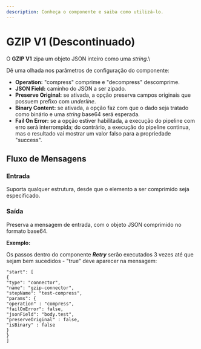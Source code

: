 ```yaml
---
description: Conheça o componente e saiba como utilizá-lo.
---
```


# GZIP V1 (Descontinuado)

O **GZIP V1** zipa um objeto JSON inteiro como uma _string_.\


Dê uma olhada nos parâmetros de configuração do componente:

* **Operation:** "compress" comprime e "decompress" descomprime.
* **JSON Field:** caminho do JSON a ser zipado.
* **Preserve Original:** se ativada, a opção preserva campos originais que possuem prefixo com _underline_.
* **Binary Content:** se ativada, a opção faz com que o dado seja tratado como binário e uma _string_ base64 será esperada.
* **Fail On Error:** se a opção estiver habilitada, a execução do pipeline com erro será interrompida; do contrário, a execução do pipeline continua, mas o resultado vai mostrar um valor falso para a propriedade "success".

## Fluxo de Mensagens <a href="#fluxo-de-mensagens" id="fluxo-de-mensagens"></a>

### Entrada <a href="#entrada" id="entrada"></a>

Suporta qualquer estrutura, desde que o elemento a ser comprimido seja especificado.

### Saída <a href="#sada" id="sada"></a>

Preserva a mensagem de entrada, com o objeto JSON comprimido no formato base64.

**Exemplo:**

Os passos dentro do componente _**Retry**_ serão executados 3 vezes até que sejam bem sucedidos - "true" deve aparecer na mensagem:

```
"start": [
{
"type": "connector",
"name": "gzip-connector",
"stepName": "test-compress",
"params": {
"operation" : "compress",
"failOnError": false,
"jsonField": "body.test",
"preserveOriginal" : false,
"isBinary" : false
}
}
]
```
